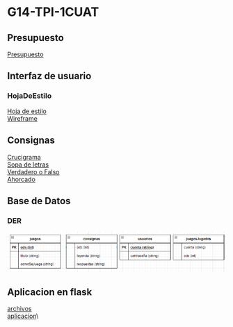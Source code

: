 # G14-TPI-1CUAT
## Presupuesto
[Presupuesto](archivos/presupuesto.md)

## Interfaz de usuario
### HojaDeEstilo
[Hoja de estilo](archivos/hojaDeEstilo.md)\
[Wireframe](archivos/wireFrame.md)

## Consignas
[Crucigrama](archivos/crucigrama.md)\
[Sopa de letras](archivos/sopaDeLetras.md)\
[Verdadero o Falso](archivos/verdaderoFalso.md) \
[Ahorcado](archivos/ahorcado.md)

## Base de Datos
### DER
![](Img/documentoDeAlcanceImagenes/DER.PNG)
## Aplicacion en flask
[archivos](https://replit.com/join/vipcilbmwb-fede-a-5i)\
[aplicacion](https://odsgames.pythonanywhere.com/)\
